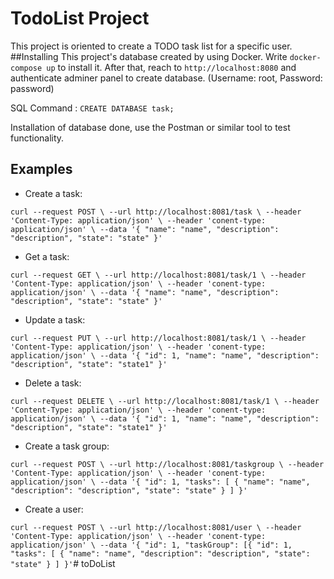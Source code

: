 # TodoList Project
This project is oriented to create a TODO task list for a specific user.
##Installing
This project's database created by using Docker. Write ``docker-compose up`` to install it.
After that, reach to ``http://localhost:8080`` and authenticate adminer panel to create database.
(Username: root,
Password: password)


SQL Command : ``CREATE DATABASE task;``


Installation of database done, use the Postman or similar tool to test functionality.
 

## Examples

* Create a task:

``curl --request POST \
--url http://localhost:8081/task \
--header 'Content-Type: application/json' \
--header 'conent-type: application/json' \
--data '{
"name": "name",
"description": "description",
"state": "state"
}'``

* Get a task:

``curl --request GET \
--url http://localhost:8081/task/1 \
--header 'Content-Type: application/json' \
--header 'conent-type: application/json' \
--data '{
"name": "name",
"description": "description",
"state": "state"
}'``

* Update a task:

``curl --request PUT \
--url http://localhost:8081/task/1 \
--header 'Content-Type: application/json' \
--header 'conent-type: application/json' \
--data '{
"id": 1,
"name": "name",
"description": "description",
"state": "state1"
}'``

* Delete a task:

``curl --request DELETE \
--url http://localhost:8081/task/1 \
--header 'Content-Type: application/json' \
--header 'conent-type: application/json' \
--data '{
"id": 1,
"name": "name",
"description": "description",
"state": "state1"
}'``

* Create a task group:

``curl --request POST \
--url http://localhost:8081/taskgroup \
--header 'Content-Type: application/json' \
--header 'conent-type: application/json' \
--data '{
"id": 1,
"tasks": [
{
"name": "name",
"description": "description",
"state": "state"
}
]
}'``

* Create a user:

``curl --request POST \
--url http://localhost:8081/user \
--header 'Content-Type: application/json' \
--header 'conent-type: application/json' \
--data '{
"id": 1,
"taskGroup": [{
"id": 1,
"tasks": [
{
"name": "name",
"description": "description",
"state": "state"
}
]
}'``#   t o D o L i s t  
 